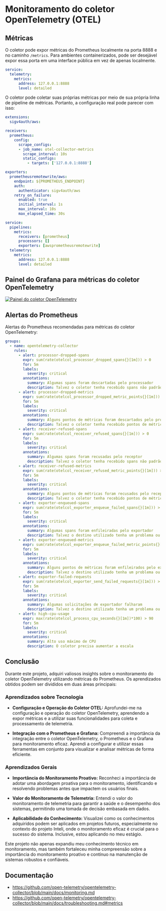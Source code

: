 # Monitoramento do coletor OpenTelemetry (OTEL)

## Métricas

O coletor pode expor métricas do Prometheus localmente na porta 8888 e no caminho `/metrics`. Para ambientes containerizados, pode ser desejável expor essa porta em uma interface pública em vez de apenas localmente.

```yaml
service:
  telemetry:
    metrics:
      address: 127.0.0.1:8888
      level: detailed   
```

O coletor pode coletar suas próprias métricas por meio de sua própria linha de pipeline de métricas. Portanto, a configuração real pode parecer com isso:

```yaml
extensions:
  sigv4auth/aws:

receivers:
  prometheus:
    config:
      scrape_configs:
      - job_name: otel-collector-metrics
        scrape_interval: 10s
        static_configs:
          - targets: ['127.0.0.1:8888']

exporters:
  prometheusremotewrite/aws:
    endpoint: ${PROMETHEUS_ENDPOINT}
    auth:
      authenticator: sigv4auth/aws
    retry_on_failure:
      enabled: true
      initial_interval: 1s
      max_interval: 10s
      max_elapsed_time: 30s

service:
  pipelines:
    metrics:
      receivers: [prometheus]
      processors: []
      exporters: [awsprometheusremotewrite]
  telemetry:
    metrics:
      address: 127.0.0.1:8888
      level: detailed
```

## Painel do Grafana para métricas do coletor OpenTelemetry

[![Painel do coletor OpenTelemetry](dashboard/opentelemetry-collector-dashboard.png)](https://github.com/monitoringartist/opentelemetry-collector-monitoring/tree/main/dashboard)

## Alertas do Prometheus

Alertas do Prometheus recomendadas para métricas do coletor OpenTelemetry:

```yaml
groups:
  - name: opentelemetry-collector
    rules:
      - alert: processor-dropped-spans
        expr: sum(rate(otelcol_processor_dropped_spans{}[1m])) > 0
        for: 5m
        labels:
          severity: critical
        annotations:
          summary: Algumas spans foram descartadas pelo processador
          description: Talvez o coletor tenha recebido spans não padrão ou tenha atingido alguns limites
      - alert: processor-dropped-metrics
        expr: sum(rate(otelcol_processor_dropped_metric_points{}[1m])) > 0
        for: 5m
        labels:
          severity: critical
        annotations:
          summary: Alguns pontos de métricas foram descartados pelo processador
          description: Talvez o coletor tenha recebido pontos de métricas não padrão ou tenha atingido alguns limites
      - alert: receiver-refused-spans
        expr: sum(rate(otelcol_receiver_refused_spans{}[1m])) > 0
        for: 5m
        labels:
          severity: critical
        annotations:
          summary: Algumas spans foram recusadas pelo receptor
          description: Talvez o coletor tenha recebido spans não padrão ou tenha atingido alguns limites
      - alert: receiver-refused-metrics
        expr: sum(rate(otelcol_receiver_refused_metric_points{}[1m])) > 0
        for: 5m
        labels:
          severity: critical
        annotations:
          summary: Alguns pontos de métricas foram recusados pelo receptor
          description: Talvez o coletor tenha recebido pontos de métricas não padrão ou tenha atingido alguns limites
      - alert: exporter-enqueued-spans
        expr: sum(rate(otelcol_exporter_enqueue_failed_spans{}[1m])) > 0
        for: 5m
        labels:
          severity: critical
        annotations:
          summary: Algumas spans foram enfileiradas pelo exportador
          description: Talvez o destino utilizado tenha um problema ou o payload utilizado não esteja correto
      - alert: exporter-enqueued-metrics
        expr: sum(rate(otelcol_exporter_enqueue_failed_metric_points{}[1m])) > 0
        for: 5m
        labels:
          severity: critical
        annotations:
          summary: Alguns pontos de métricas foram enfileirados pelo exportador
          description: Talvez o destino utilizado tenha um problema ou o payload utilizado não esteja correto
      - alert: exporter-failed-requests
        expr: sum(rate(otelcol_exporter_send_failed_requests{}[1m])) > 0
        for: 5m
        labels:
          severity: critical
        annotations:
          summary: Algumas solicitações de exportador falharam
          description: Talvez o destino utilizado tenha um problema ou o payload utilizado não esteja correto
      - alert: high-cpu-usage
        expr: max(rate(otelcol_process_cpu_seconds{}[1m])*100) > 90
        for: 5m
        labels:
          severity: critical
        annotations:
          summary: Alto uso máximo de CPU
          description: O coletor precisa aumentar a escala
```

## Conclusão

Durante este projeto, adquiri valiosos insights sobre o monitoramento do coletor OpenTelemetry utilizando métricas do Prometheus. Os aprendizados obtidos podem ser divididos em duas áreas principais:

### Aprendizados sobre Tecnologia

- **Configuração e Operação do Coletor OTEL:** Aprofundei-me na configuração e operação do coletor OpenTelemetry, aprendendo a expor métricas e a utilizar suas funcionalidades para coleta e processamento de telemetria.

- **Integração com o Prometheus e Grafana:** Compreendi a importância da integração entre o coletor OpenTelemetry, o Prometheus e o Grafana para monitoramento eficaz. Aprendi a configurar e utilizar essas ferramentas em conjunto para visualizar e analisar métricas de forma eficiente.

### Aprendizados Gerais

- **Importância do Monitoramento Proativo:** Reconheci a importância de adotar uma abordagem proativa para o monitoramento, identificando e resolvendo problemas antes que impactem os usuários finais.

- **Valor do Monitoramento de Telemetria:** Entendi o valor do monitoramento de telemetria para garantir a saúde e o desempenho dos sistemas, permitindo uma tomada de decisão embasada em dados.

- **Aplicabilidade do Conhecimento:** Visualizei como os conhecimentos adquiridos podem ser aplicados em projetos futuros, especialmente no contexto do projeto Inteli, onde o monitoramento eficaz é crucial para o sucesso do sistema. Inclusive, estou aplicando no meu estágio.

Este projeto não apenas expandiu meu conhecimento técnico em monitoramento, mas também fortaleceu minha compreensão sobre a importância do monitoramento proativo e contínuo na manutenção de sistemas robustos e confiáveis.
## Documentação

- https://github.com/open-telemetry/opentelemetry-collector/blob/main/docs/monitoring.md
- https://github.com/open-telemetry/opentelemetry-collector/blob/main/docs/troubleshooting.md#metrics